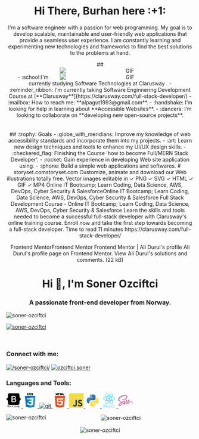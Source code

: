 <h1 align="center">Hi There, Burhan here :+1:</h1>
<body align='center'>
<p align="center">
I'm a software engineer with a passion for web programming. My goal is to develop scalable, maintainable and user-friendly web applications that provide a seamless user experience. I am constantly learning and experimenting new technologies and frameworks to find the best solutions to the problems at hand.
</p>
##
<br>
<!--
- Web illustrations by Storyset ( https://storyset.com/web ) - -->
<img align="right" alt="GIF" src="https://user-images.githubusercontent.com/90595158/224520261-cac35362-4a70-4108-85c8-260ac8e0b0bd.svg#gh-dark-mode-only" width="360px"/>
<img align="right" alt="GIF" src="https://user-images.githubusercontent.com/90595158/224520109-e00b8f1e-08c9-4316-9920-ea4e88701a61.svg#gh-light-mode-only" width="360px"/>
<br>
   <!--  - :telescope: I’m currently studying on **becoming a full stack developer**. -->
- :school:I'm currently studying Software Technologies at Clarusway .
- :reminder_ribbon: I'm currently taking Software Enginnering Development Course at [**Clarusway**](https://clarusway.com/full-stack-developer/)
<!-- - :seedling: I’m currently learning **HTML-CSS and JS**. -->
<!-- - :mag: Take a look at my projects on [**Frontend Mentor**](https://www.frontendmentor.io/profile/DURUL-26)!. -->
- :mailbox: How to reach me: **alpagut1993@gmail.com**.
<!-- - :speech_balloon: Ask me about **HTML and CSS**. -->
- :handshake: I’m looking for help in learning about **Accessible Websites**.
- :dancers: I’m looking to collaborate on **developing new open-source projects**.
<br>
<br>
<br>
## :trophy: Goals
- :globe_with_meridians: Improve my knowledge of web accessibility standards and incorporate them into my projects.
- :art: Learn new design techniques and tools to enhance my UI/UX design skills.
- :checkered_flag: Finishing the Course 'how to become Full/MERN Stack Developer'.
- :rocket: Gain experience in developing Web site application using.
- :iphone: Build a simple web applications and softwares.
  <!-- - :book: Learn the of **HTML-CSS and JS** programming languages -->
#
<br>
storyset.comstoryset.com
Customize, animate and download our Web illustrations totally free. Vector images editable in ✓ PNG ✓ SVG ✓ HTML ✓ GIF ✓ MP4
Online IT Bootcamp; Learn Coding, Data Science, AWS, DevOps, Cyber Security &amp; SalesforceOnline IT Bootcamp; Learn Coding, Data Science, AWS, DevOps, Cyber Security & Salesforce
Full Stack Development Course - Online IT Bootcamp; Learn Coding, Data Science, AWS, DevOps, Cyber Security & Salesforce
Learn the skills and tools needed to become a successful full-stack developer with Clarusway's online training course. Enroll now and take the first step towards becoming a full-stack developer.
Time to read
11 minutes
https://clarusway.com/full-stack-developer/

Frontend MentorFrontend Mentor
Frontend Mentor | Ali Durul's profile
Ali Durul's profile page on Frontend Mentor. View Ali Durul's solutions and comments. (22 kB)
















<h1 align="center">Hi 👋, I'm Soner Ozciftci</h1>
<h3 align="center">A passionate front-end developer from Norway.</h3>

<p align="left"> <img src="https://komarev.com/ghpvc/?username=soner-ozciftci&label=Profile%20views&color=0e75b6&style=flat" alt="soner-ozciftci" /> </p>

<p align="left"> <a href="https://github.com/ryo-ma/github-profile-trophy"><img src="https://github-profile-trophy.vercel.app/?username=soner-ozciftci" alt="soner-ozciftci" /></a> </p>

<p align="left"> <a href="https://twitter.com/" target="blank"><img src="https://img.shields.io/twitter/follow/?logo=twitter&style=for-the-badge" alt="" /></a> </p>

<h3 align="left">Connect with me:</h3>
<p align="left">
<a href="https://linkedin.com/in//soner-ozciftci/" target="blank"><img align="center" src="https://raw.githubusercontent.com/rahuldkjain/github-profile-readme-generator/master/src/images/icons/Social/linked-in-alt.svg" alt="/soner-ozciftci/" height="30" width="40" /></a>
<a href="https://instagram.com/ozciftci.soner" target="blank"><img align="center" src="https://raw.githubusercontent.com/rahuldkjain/github-profile-readme-generator/master/src/images/icons/Social/instagram.svg" alt="ozciftci.soner" height="30" width="40" /></a>
</p>

<h3 align="left">Languages and Tools:</h3>
<p align="left"> <a href="https://getbootstrap.com" target="_blank" rel="noreferrer"> <img src="https://raw.githubusercontent.com/devicons/devicon/master/icons/bootstrap/bootstrap-plain-wordmark.svg" alt="bootstrap" width="40" height="40"/> </a> <a href="https://www.w3schools.com/css/" target="_blank" rel="noreferrer"> <img src="https://raw.githubusercontent.com/devicons/devicon/master/icons/css3/css3-original-wordmark.svg" alt="css3" width="40" height="40"/> </a> <a href="https://git-scm.com/" target="_blank" rel="noreferrer"> <img src="https://www.vectorlogo.zone/logos/git-scm/git-scm-icon.svg" alt="git" width="40" height="40"/> </a> <a href="https://www.w3.org/html/" target="_blank" rel="noreferrer"> <img src="https://raw.githubusercontent.com/devicons/devicon/master/icons/html5/html5-original-wordmark.svg" alt="html5" width="40" height="40"/> </a> <a href="https://developer.mozilla.org/en-US/docs/Web/JavaScript" target="_blank" rel="noreferrer"> <img src="https://raw.githubusercontent.com/devicons/devicon/master/icons/javascript/javascript-original.svg" alt="javascript" width="40" height="40"/> </a> <a href="https://www.python.org" target="_blank" rel="noreferrer"> <img src="https://raw.githubusercontent.com/devicons/devicon/master/icons/python/python-original.svg" alt="python" width="40" height="40"/> </a> <a href="https://reactjs.org/" target="_blank" rel="noreferrer"> <img src="https://raw.githubusercontent.com/devicons/devicon/master/icons/react/react-original-wordmark.svg" alt="react" width="40" height="40"/> </a> <a href="https://sass-lang.com" target="_blank" rel="noreferrer"> <img src="https://raw.githubusercontent.com/devicons/devicon/master/icons/sass/sass-original.svg" alt="sass" width="40" height="40"/> </a> </p>

<p><img align="left" src="https://github-readme-stats.vercel.app/api/top-langs?username=soner-ozciftci&show_icons=true&locale=en&layout=compact" alt="soner-ozciftci" /></p>

<p>&nbsp;<img align="center" src="https://github-readme-stats.vercel.app/api?username=soner-ozciftci&show_icons=true&locale=en" alt="soner-ozciftci" /></p>

<p><img align="center" src="https://github-readme-streak-stats.herokuapp.com/?user=soner-ozciftci&" alt="soner-ozciftci" /></p>
